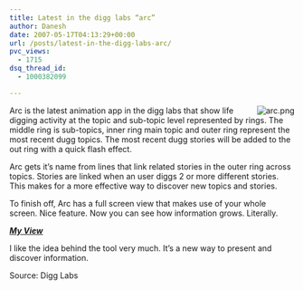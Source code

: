 ```yaml
---
title: Latest in the digg labs “arc”
author: Danesh
date: 2007-05-17T04:13:29+00:00
url: /posts/latest-in-the-digg-labs-arc/
pvc_views:
  - 1715
dsq_thread_id:
  - 1000382099

---
```

[<img src="/wp-content/uploads/2007/05/arc.png" title="arc.png" alt="arc.png" align="right" />][1]Arc is the latest animation app in the digg labs that show life digging activity at the topic and sub-topic level represented by rings. The middle ring is sub-topics, inner ring main topic and outer ring represent the most recent dugg topics. The most recent dugg stories will be added to the out ring with a quick flash effect.

Arc gets it&#8217;s name from lines that link related stories in the outer ring across topics. Stories are linked when an user diggs 2 or more different stories. This makes for a more effective way to discover new topics and stories.

To finish off, Arc has a full screen view that makes use of your whole screen. Nice feature. Now you can see how information grows. Literally.

_<u><strong>My View</strong></u>_

I like the idea behind the tool very much. It&#8217;s a new way to present and discover information.

Source: Digg Labs

 [1]: /wp-content/uploads/2007/05/arc.png "arc.png"